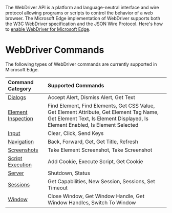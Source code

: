 The WebDriver API is a platform and language-neutral interface and wire protocol allowing programs or scripts to control
the behavior of a web browser. The Microsoft Edge implementation of WebDriver supports both the W3C WebDriver specification
and the JSON Wire Protocol. Here's how to [enable WebDriver for Microsoft Edge](https://msdn.microsoft.com/library/mt188085).

# WebDriver Commands
The following types of WebDriver commands are currently supported in Microsoft Edge.

| Command Category | Supported Commands |
| :--------------- | :------------------|
| [Dialogs](./dialogs/) | Accept Alert, Dismiss Alert, Get Text |
| [Element Inspection](./element-inspection/) | Find Element, Find Elements, Get CSS Value, Get Element Attribute, Get Element Tag Name, Get Element Text, Is Element Displayed, Is Element Enabled, Is Element Selected |
| [Input](./input/) | Clear, Click, Send Keys |
| [Navigation](./navigation/) | Back, Forward, Get, Get Title, Refresh |
| [Screenshots](./screenshots/) | Take Element Screenshot, Take Screenshot |
| [Script Execution](./script-execution/) | Add Cookie, Execute Script, Get Cookie |
| [Server](./server/) | Shutdown, Status |
| [Sessions](./sessions/) | Get Capabilities, New Session, Sessions, Set Timeout |
| [Window](./window/) | Close Window, Get Window Handle, Get Window Handles, Switch To Window |
